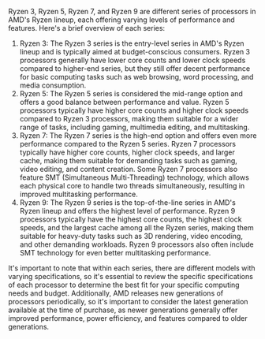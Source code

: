 Ryzen 3, Ryzen 5, Ryzen 7, and Ryzen 9 are different series of processors in AMD's Ryzen lineup, each offering varying levels of performance and features. Here's a brief overview of each series:

1. Ryzen 3: The Ryzen 3 series is the entry-level series in AMD's Ryzen lineup and is typically aimed at budget-conscious consumers. Ryzen 3 processors generally have lower core counts and lower clock speeds compared to higher-end series, but they still offer decent performance for basic computing tasks such as web browsing, word processing, and media consumption.
2. Ryzen 5: The Ryzen 5 series is considered the mid-range option and offers a good balance between performance and value. Ryzen 5 processors typically have higher core counts and higher clock speeds compared to Ryzen 3 processors, making them suitable for a wider range of tasks, including gaming, multimedia editing, and multitasking.
3. Ryzen 7: The Ryzen 7 series is the high-end option and offers even more performance compared to the Ryzen 5 series. Ryzen 7 processors typically have higher core counts, higher clock speeds, and larger cache, making them suitable for demanding tasks such as gaming, video editing, and content creation. Some Ryzen 7 processors also feature SMT (Simultaneous Multi-Threading) technology, which allows each physical core to handle two threads simultaneously, resulting in improved multitasking performance.
4. Ryzen 9: The Ryzen 9 series is the top-of-the-line series in AMD's Ryzen lineup and offers the highest level of performance. Ryzen 9 processors typically have the highest core counts, the highest clock speeds, and the largest cache among all the Ryzen series, making them suitable for heavy-duty tasks such as 3D rendering, video encoding, and other demanding workloads. Ryzen 9 processors also often include SMT technology for even better multitasking performance.

It's important to note that within each series, there are different models with varying specifications, so it's essential to review the specific specifications of each processor to determine the best fit for your specific computing needs and budget. Additionally, AMD releases new generations of processors periodically, so it's important to consider the latest generation available at the time of purchase, as newer generations generally offer improved performance, power efficiency, and features compared to older generations.